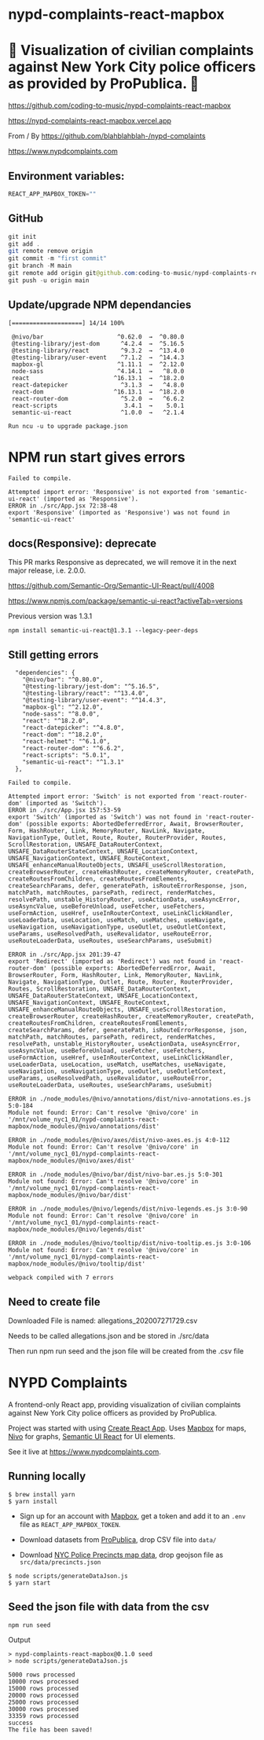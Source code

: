 # nypd-complaints-react-mapbox

# 🚀 Visualization of civilian complaints against New York City police officers as provided by ProPublica. 🚀

https://github.com/coding-to-music/nypd-complaints-react-mapbox

https://nypd-complaints-react-mapbox.vercel.app

From / By https://github.com/blahblahblah-/nypd-complaints

https://www.nypdcomplaints.com

## Environment variables:

```java
REACT_APP_MAPBOX_TOKEN=""
```

## GitHub

```java
git init
git add .
git remote remove origin
git commit -m "first commit"
git branch -M main
git remote add origin git@github.com:coding-to-music/nypd-complaints-react-mapbox.git
git push -u origin main
```

## Update/upgrade NPM dependancies

```
[====================] 14/14 100%

 @nivo/bar                     ^0.62.0  →  ^0.80.0
 @testing-library/jest-dom      ^4.2.4  →  ^5.16.5
 @testing-library/react         ^9.3.2  →  ^13.4.0
 @testing-library/user-event    ^7.1.2  →  ^14.4.3
 mapbox-gl                     ^1.11.1  →  ^2.12.0
 node-sass                     ^4.14.1  →   ^8.0.0
 react                        ^16.13.1  →  ^18.2.0
 react-datepicker               ^3.1.3  →   ^4.8.0
 react-dom                    ^16.13.1  →  ^18.2.0
 react-router-dom               ^5.2.0  →   ^6.6.2
 react-scripts                   3.4.1  →    5.0.1
 semantic-ui-react              ^1.0.0  →   ^2.1.4

Run ncu -u to upgrade package.json
```

# NPM run start gives errors

```
Failed to compile.

Attempted import error: 'Responsive' is not exported from 'semantic-ui-react' (imported as 'Responsive').
ERROR in ./src/App.jsx 72:38-48
export 'Responsive' (imported as 'Responsive') was not found in 'semantic-ui-react'
```

## docs(Responsive): deprecate

This PR marks Responsive as deprecated, we will remove it in the next major release, i.e. 2.0.0.

https://github.com/Semantic-Org/Semantic-UI-React/pull/4008

https://www.npmjs.com/package/semantic-ui-react?activeTab=versions

Previous version was 1.3.1

```
npm install semantic-ui-react@1.3.1 --legacy-peer-deps
```

## Still getting errors

```
  "dependencies": {
    "@nivo/bar": "^0.80.0",
    "@testing-library/jest-dom": "^5.16.5",
    "@testing-library/react": "^13.4.0",
    "@testing-library/user-event": "^14.4.3",
    "mapbox-gl": "^2.12.0",
    "node-sass": "^8.0.0",
    "react": "^18.2.0",
    "react-datepicker": "^4.8.0",
    "react-dom": "^18.2.0",
    "react-helmet": "^6.1.0",
    "react-router-dom": "^6.6.2",
    "react-scripts": "5.0.1",
    "semantic-ui-react": "^1.3.1"
  },
```

```
Failed to compile.

Attempted import error: 'Switch' is not exported from 'react-router-dom' (imported as 'Switch').
ERROR in ./src/App.jsx 157:53-59
export 'Switch' (imported as 'Switch') was not found in 'react-router-dom' (possible exports: AbortedDeferredError, Await, BrowserRouter, Form, HashRouter, Link, MemoryRouter, NavLink, Navigate, NavigationType, Outlet, Route, Router, RouterProvider, Routes, ScrollRestoration, UNSAFE_DataRouterContext, UNSAFE_DataRouterStateContext, UNSAFE_LocationContext, UNSAFE_NavigationContext, UNSAFE_RouteContext, UNSAFE_enhanceManualRouteObjects, UNSAFE_useScrollRestoration, createBrowserRouter, createHashRouter, createMemoryRouter, createPath, createRoutesFromChildren, createRoutesFromElements, createSearchParams, defer, generatePath, isRouteErrorResponse, json, matchPath, matchRoutes, parsePath, redirect, renderMatches, resolvePath, unstable_HistoryRouter, useActionData, useAsyncError, useAsyncValue, useBeforeUnload, useFetcher, useFetchers, useFormAction, useHref, useInRouterContext, useLinkClickHandler, useLoaderData, useLocation, useMatch, useMatches, useNavigate, useNavigation, useNavigationType, useOutlet, useOutletContext, useParams, useResolvedPath, useRevalidator, useRouteError, useRouteLoaderData, useRoutes, useSearchParams, useSubmit)

ERROR in ./src/App.jsx 201:39-47
export 'Redirect' (imported as 'Redirect') was not found in 'react-router-dom' (possible exports: AbortedDeferredError, Await, BrowserRouter, Form, HashRouter, Link, MemoryRouter, NavLink, Navigate, NavigationType, Outlet, Route, Router, RouterProvider, Routes, ScrollRestoration, UNSAFE_DataRouterContext, UNSAFE_DataRouterStateContext, UNSAFE_LocationContext, UNSAFE_NavigationContext, UNSAFE_RouteContext, UNSAFE_enhanceManualRouteObjects, UNSAFE_useScrollRestoration, createBrowserRouter, createHashRouter, createMemoryRouter, createPath, createRoutesFromChildren, createRoutesFromElements, createSearchParams, defer, generatePath, isRouteErrorResponse, json, matchPath, matchRoutes, parsePath, redirect, renderMatches, resolvePath, unstable_HistoryRouter, useActionData, useAsyncError, useAsyncValue, useBeforeUnload, useFetcher, useFetchers, useFormAction, useHref, useInRouterContext, useLinkClickHandler, useLoaderData, useLocation, useMatch, useMatches, useNavigate, useNavigation, useNavigationType, useOutlet, useOutletContext, useParams, useResolvedPath, useRevalidator, useRouteError, useRouteLoaderData, useRoutes, useSearchParams, useSubmit)

ERROR in ./node_modules/@nivo/annotations/dist/nivo-annotations.es.js 5:0-184
Module not found: Error: Can't resolve '@nivo/core' in '/mnt/volume_nyc1_01/nypd-complaints-react-mapbox/node_modules/@nivo/annotations/dist'

ERROR in ./node_modules/@nivo/axes/dist/nivo-axes.es.js 4:0-112
Module not found: Error: Can't resolve '@nivo/core' in '/mnt/volume_nyc1_01/nypd-complaints-react-mapbox/node_modules/@nivo/axes/dist'

ERROR in ./node_modules/@nivo/bar/dist/nivo-bar.es.js 5:0-301
Module not found: Error: Can't resolve '@nivo/core' in '/mnt/volume_nyc1_01/nypd-complaints-react-mapbox/node_modules/@nivo/bar/dist'

ERROR in ./node_modules/@nivo/legends/dist/nivo-legends.es.js 3:0-90
Module not found: Error: Can't resolve '@nivo/core' in '/mnt/volume_nyc1_01/nypd-complaints-react-mapbox/node_modules/@nivo/legends/dist'

ERROR in ./node_modules/@nivo/tooltip/dist/nivo-tooltip.es.js 3:0-106
Module not found: Error: Can't resolve '@nivo/core' in '/mnt/volume_nyc1_01/nypd-complaints-react-mapbox/node_modules/@nivo/tooltip/dist'

webpack compiled with 7 errors
```

## Need to create file

Downloaded File is named: allegations_202007271729.csv

Needs to be called allegations.json and be stored in ./src/data

Then run npm run seed and the json file will be created from the .csv file

# NYPD Complaints

A frontend-only React app, providing visualization of civilian complaints against New York City police officers as provided by ProPublica.

Project was started with using [Create React App](https://create-react-app.dev/docs/getting-started/). Uses [Mapbox](https://www.mapbox.com) for maps, [Nivo](https://nivo.rocks/) for graphs, [Semantic UI React](https://react.semantic-ui.com/) for UI elements.

See it live at https://www.nypdcomplaints.com.

## Running locally

```
$ brew install yarn
$ yarn install
```

- Sign up for an account with [Mapbox](https://www.mapbox.com), get a token and add it to an `.env` file as `REACT_APP_MAPBOX_TOKEN`.

- Download datasets from [ProPublica](https://www.propublica.org/datastore/dataset/civilian-complaints-against-new-york-city-police-officers), drop CSV file into `data/`
- Download [NYC Police Precincts map data](https://data.cityofnewyork.us/Public-Safety/Police-Precincts/78dh-3ptz), drop geojson file as `src/data/precincts.json`

```
$ node scripts/generateDataJson.js
$ yarn start
```

## Seed the json file with data from the csv

```
npm run seed
```

Output

```
> nypd-complaints-react-mapbox@0.1.0 seed
> node scripts/generateDataJson.js

5000 rows processed
10000 rows processed
15000 rows processed
20000 rows processed
25000 rows processed
30000 rows processed
33359 rows processed
success
The file has been saved!
```
